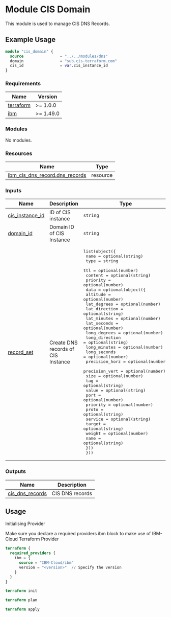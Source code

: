 # Module CIS Domain

This module is used to manage CIS DNS Records.

## Example Usage

```terraform
module "cis_domain" {
  source                = "../../modules/dns"
  domain                = "sub.cis-terraform.com"
  cis_id                = var.cis_instance_id
}
```

<!-- BEGINNING OF PRE-COMMIT-TERRAFORM DOCS HOOK -->
### Requirements

| Name | Version |
|------|---------|
| <a name="requirement_terraform"></a> [terraform](#requirement\_terraform) | >= 1.0.0 |
| <a name="requirement_ibm"></a> [ibm](#requirement\_ibm) | >= 1.49.0 |

### Modules

No modules.

### Resources

| Name | Type |
|------|------|
| [ibm_cis_dns_record.dns_records](https://registry.terraform.io/providers/IBM-Cloud/ibm/latest/docs/resources/cis_dns_record) | resource |

### Inputs

| Name | Description | Type | Default | Required |
|------|-------------|------|---------|:--------:|
| <a name="input_cis_instance_id"></a> [cis\_instance\_id](#input\_cis\_instance\_id) | ID of CIS instance | `string` | n/a | yes |
| <a name="input_domain_id"></a> [domain\_id](#input\_domain\_id) | Domain ID of CIS Instance | `string` | n/a | yes |
| <a name="input_record_set"></a> [record\_set](#input\_record\_set) | Create DNS records of CIS Instance | <pre>list(object({<br>    name     = optional(string)<br>    type     = string<br>    ttl      = optional(number)<br>    content  = optional(string)<br>    priority = optional(number)<br>    data = optional(object({<br>      altitude       = optional(number)<br>      lat_degrees    = optional(number)<br>      lat_direction  = optional(string)<br>      lat_minutes    = optional(number)<br>      lat_seconds    = optional(number)<br>      long_degrees   = optional(number)<br>      long_direction = optional(string)<br>      long_minutes   = optional(number)<br>      long_seconds   = optional(number)<br>      precision_horz = optional(number)<br>      precision_vert = optional(number)<br>      size           = optional(number)<br>      tag            = optional(string)<br>      value          = optional(string)<br>      port           = optional(number)<br>      priority       = optional(number)<br>      proto          = optional(string)<br>      service        = optional(string)<br>      target         = optional(string)<br>      weight         = optional(number)<br>      name           = optional(string)<br>    }))<br>  }))</pre> | `[]` | no |

### Outputs

| Name | Description |
|------|-------------|
| <a name="output_cis_dns_records"></a> [cis\_dns\_records](#output\_cis\_dns\_records) | CIS DNS records |
<!-- END OF PRE-COMMIT-TERRAFORM DOCS HOOK -->

## Usage

Initialising Provider

Make sure you declare a required providers ibm block to make use of IBM-Cloud Terraform Provider

```terraform
terraform {
  required_providers {
    ibm = {
      source = "IBM-Cloud/ibm"
      version = "<version>"  // Specify the version
    }
  }
}
```

```terraform
terraform init
```

```terraform
terraform plan
```

```terraform
terraform apply
```
